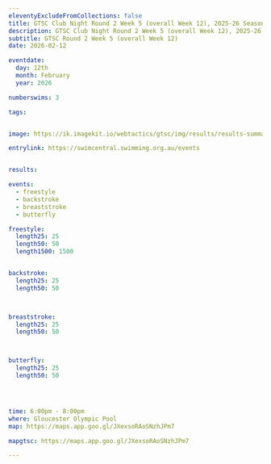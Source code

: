 ```yaml
--- 
eleventyExcludeFromCollections: false
title: GTSC Club Night Round 2 Week 5 (overall Week 12), 2025-26 Season
description: GTSC Club Night Round 2 Week 5 (overall Week 12), 2025-26 Season
subtitle: GTSC Round 2 Week 5 (overall Week 12)
date: 2026-02-12

eventdate:
  day: 12th
  month: February
  year: 2026

numberswims: 3

tags:


image: https://ik.imagekit.io/webtactics/gtsc/img/results/results-summary-12.jpg

entrylink: https://swimcentral.swimming.org.au/events


results: 

events:
  - freestyle
  - backstroke
  - breaststroke
  - butterfly

freestyle:
  length25: 25
  length50: 50
  length1500: 1500


backstroke:
  length25: 25
  length50: 50



breaststroke:
  length25: 25
  length50: 50



butterfly:
  length25: 25
  length50: 50




time: 6:00pm - 8:00pm
where: Gloucester Olympic Pool
map: https://maps.app.goo.gl/JXexsoRAoSNzhJPm7

mapgtsc: https://maps.app.goo.gl/JXexsoRAoSNzhJPm7

---
```

